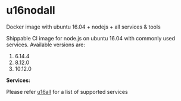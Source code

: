 # u16nodall
Docker image with ubuntu 16.04 + nodejs + all services &amp; tools

Shippable CI image for node.js on ubuntu 16.04 with commonly used services. Available versions are:



  1.  6.14.4
  2.  8.12.0
  3.  10.12.0
  

  
**Services:**

Please refer [u16all](https://github.com/dry-dock/u16all) for a list of supported services
